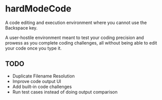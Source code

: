 # hardModeCode
A code editing and execution environment where you cannot use the Backspace key.

A user-hostile environment meant to test your coding precision and prowess as you complete coding challenges, all without being able to edit your code once you type it.

## TODO
- Duplicate Filename Resolution
- Improve code output UI
- Add built-in code challenges
- Run test cases instead of doing output comparison
